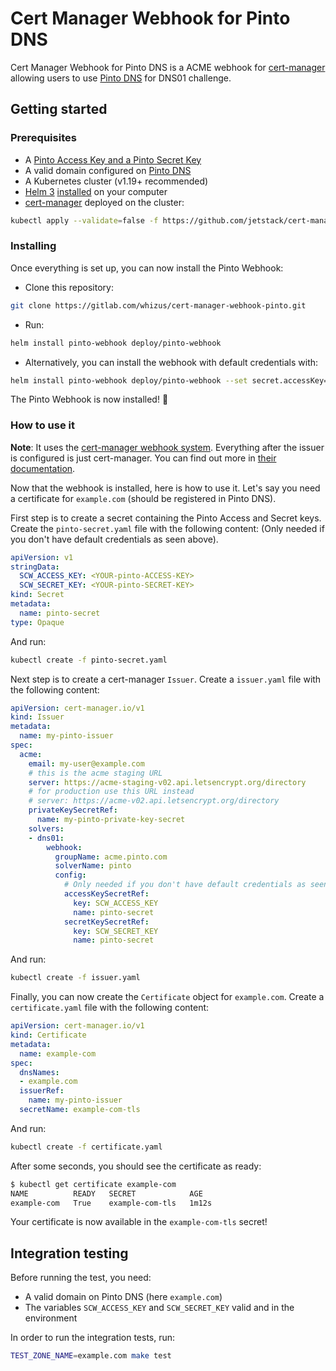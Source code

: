 # Cert Manager Webhook for Pinto DNS

Cert Manager Webhook for Pinto DNS is a ACME webhook for [cert-manager](https://cert-manager.io/) allowing users to use [Pinto DNS](https://www.pinto.com/en/docs/pinto-dns/) for DNS01 challenge.

## Getting started

### Prerequisites

- A [Pinto Access Key and a Pinto Secret Key](https://www.pinto.com/en/docs/generate-api-keys/)
- A valid domain configured on [Pinto DNS](https://www.pinto.com/en/docs/pinto-dns/)
- A Kubernetes cluster (v1.19+ recommended)
- [Helm 3](https://helm.sh/) [installed](https://helm.sh/docs/intro/install/) on your computer
- [cert-manager](https://github.com/jetstack/cert-manager) deployed on the cluster:
```bash
kubectl apply --validate=false -f https://github.com/jetstack/cert-manager/releases/download/v1.0.4/cert-manager.yaml
```

### Installing

Once everything is set up, you can now install the Pinto Webhook:
- Clone this repository: 
```bash
git clone https://gitlab.com/whizus/cert-manager-webhook-pinto.git
```

- Run:
```bash
helm install pinto-webhook deploy/pinto-webhook
```
- Alternatively, you can install the webhook with default credentials with: 
```bash
helm install pinto-webhook deploy/pinto-webhook --set secret.accessKey=<YOUR-ACCESS-KEY> --set secret.secretKey=<YOUR-SECRET_KEY>
```

The Pinto Webhook is now installed! :tada:

### How to use it

**Note**: It uses the [cert-manager webhook system](https://cert-manager.io/docs/configuration/acme/dns01/webhook/). Everything after the issuer is configured is just cert-manager. You can find out more in [their documentation](https://cert-manager.io/docs/usage/).

Now that the webhook is installed, here is how to use it.
Let's say you need a certificate for `example.com` (should be registered in Pinto DNS).

First step is to create a secret containing the Pinto Access and Secret keys. Create the `pinto-secret.yaml` file with the following content:
(Only needed if you don't have default credentials as seen above).
```yaml
apiVersion: v1
stringData:
  SCW_ACCESS_KEY: <YOUR-pinto-ACCESS-KEY>
  SCW_SECRET_KEY: <YOUR-pinto-SECRET-KEY>
kind: Secret
metadata:
  name: pinto-secret
type: Opaque
```

And run:
```bash
kubectl create -f pinto-secret.yaml
```

Next step is to create a cert-manager `Issuer`. Create a `issuer.yaml` file with the following content:
```yaml
apiVersion: cert-manager.io/v1
kind: Issuer
metadata:
  name: my-pinto-issuer
spec:
  acme:
    email: my-user@example.com
    # this is the acme staging URL
    server: https://acme-staging-v02.api.letsencrypt.org/directory
    # for production use this URL instead
    # server: https://acme-v02.api.letsencrypt.org/directory
    privateKeySecretRef:
      name: my-pinto-private-key-secret
    solvers:
    - dns01:
        webhook:
          groupName: acme.pinto.com
          solverName: pinto
          config:
            # Only needed if you don't have default credentials as seen above.
            accessKeySecretRef:
              key: SCW_ACCESS_KEY
              name: pinto-secret
            secretKeySecretRef:
              key: SCW_SECRET_KEY
              name: pinto-secret
```

And run:
```bash
kubectl create -f issuer.yaml
```

Finally, you can now create the `Certificate` object for `example.com`. Create a `certificate.yaml` file with the following content:
```yaml
apiVersion: cert-manager.io/v1
kind: Certificate
metadata:
  name: example-com
spec:
  dnsNames:
  - example.com
  issuerRef:
    name: my-pinto-issuer
  secretName: example-com-tls
```

And run:
```bash
kubectl create -f certificate.yaml
```

After some seconds, you should see the certificate as ready:
```bash
$ kubectl get certificate example-com
NAME          READY   SECRET            AGE
example-com   True    example-com-tls   1m12s
```

Your certificate is now available in the `example-com-tls` secret!

## Integration testing

Before running the test, you need:
- A valid domain on Pinto DNS (here `example.com`)
- The variables `SCW_ACCESS_KEY` and `SCW_SECRET_KEY` valid and in the environment

In order to run the integration tests, run:
```bash
TEST_ZONE_NAME=example.com make test
```
